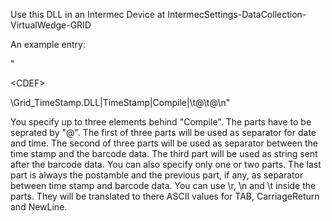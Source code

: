 Use this DLL in an Intermec Device at IntermecSettings-DataCollection-VirtualWedge-GRID

An example entry:

"

&lt;CDEF&gt;

\Grid\_TimeStamp.DLL|TimeStamp|Compile|\t@\t@\n"

You specify up to three elements behind "Compile". The parts have to be seprated by "@". The first of three parts will be used as separator for date and time. The second of three parts will be used as separator between the time stamp and the barcode data. The third part will be used as string sent after the barcode data.
You can also specify only one or two parts. The last part is always the postamble and the previous part, if any, as separator between time stamp and barcode data.
You can use \r, \n and \t inside the parts. They will be translated to there ASCII values for TAB, CarriageReturn and NewLine.